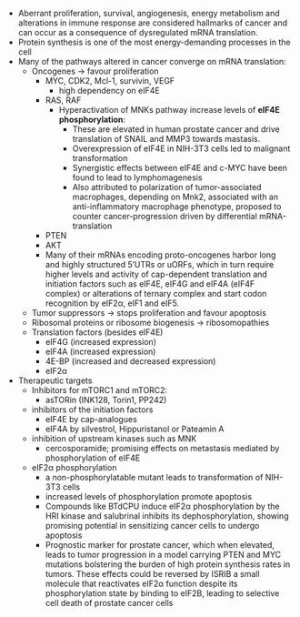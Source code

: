 * Aberrant proliferation, survival, angiogenesis, energy metabolism and alterations in immune response are considered hallmarks of cancer and can occur as a consequence of dysregulated mRNA translation.
* Protein synthesis is one of the most energy-demanding processes in the cell
* Many of the pathways altered in cancer converge on mRNA translation:
	* Oncogenes -> favour proliferation 
		* MYC, CDK2, Mcl-1, survivin, VEGF
			* high dependency on eIF4E
		* RAS, RAF
			* Hyperactivation of MNKs pathway increase levels of **eIF4E phosphorylation**:
				* These are elevated in human prostate cancer and drive translation of SNAIL and MMP3 towards mastasis.
				* Overexpression of eIF4E in NIH-3T3 cells led to malignant transformation
				* Synergistic effects between eIF4E and c-MYC have been found to lead to lymphomagenesis
				* Also attributed to polarization of tumor-associated macrophages, depending on Mnk2, associated with an anti-inflammatory macrophage phenotype, proposed to counter cancer-progression driven by differential mRNA-translation
		* PTEN
		* AKT
		* Many of their mRNAs encoding proto-oncogenes harbor long and highly structured 5’UTRs or uORFs, which in turn require higher levels and activity of cap-dependent translation and initiation factors such as eIF4E, eIF4G and eIF4A (eIF4F complex) or alterations of ternary complex and start codon recognition by eIF2α, eIF1 and eIF5.
	* Tumor suppressors -> stops proliferation and favour apoptosis
	* Ribosomal proteins or ribosome biogenesis -> ribosomopathies
	* Translation factors (besides eIF4E)
		* eIF4G (increased expression) 
		* eIF4A (increased expression) 
		* 4E-BP (increased and decreased expression)
		* eIF2α
* Therapeutic targets
	* Inhibitors for mTORC1 and mTORC2: 
		* asTORin (INK128, Torin1, PP242)
	* inhibitors of the initiation factors 
		* eIF4E by cap-analogues 
		* eIF4A by silvestrol, Hippuristanol or Pateamin A
	*  inhibition of upstream kinases such as MNK 
		* cercosporamide; promising effects on metastasis mediated by phosphorylation of eIF4E
	* eIF2α phosphorylation
		* a non-phosphorylatable mutant leads to transformation of NIH-3T3 cells
		* increased levels of phosphorylation promote apoptosis
		* Compounds like BTdCPU induce eIF2α phosphorylation by the HRI kinase and salubrinal inhibits its dephosphorylation, showing promising potential in sensitizing cancer cells to undergo apoptosis
		* Prognostic marker for prostate cancer, which when elevated, leads to tumor progression in a model carrying PTEN and MYC mutations bolstering the burden of high protein synthesis rates in tumors. These effects could be reversed by ISRIB a small molecule that reactivates eIF2α function despite its phosphorylation state by binding to eIF2B, leading to selective cell death of prostate cancer cells
